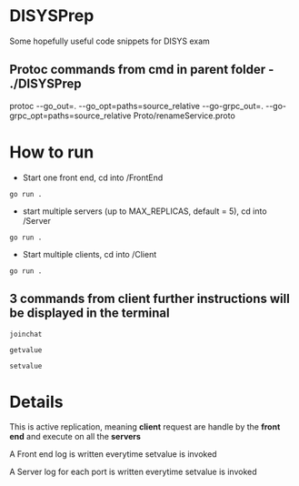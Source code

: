 # DISYSPrep
Some hopefully useful code snippets for DISYS exam

## Protoc commands from cmd in parent folder - ./DISYSPrep
protoc --go_out=. --go_opt=paths=source_relative --go-grpc_out=. --go-grpc_opt=paths=source_relative Proto/renameService.proto

# How to run
- Start one front end, cd into /FrontEnd 

`go run .`

- start multiple servers (up to MAX_REPLICAS, default = 5), cd into /Server

`go run .`

- Start multiple clients, cd into /Client 

`go run .`

## 3 commands from client further instructions will be displayed in the terminal

`joinchat`

`getvalue`

`setvalue` 


# Details
This is active replication, meaning **client** request are handle by the **front end** and execute on all the **servers**

A Front end log is written everytime setvalue is invoked

A Server log for each port is written everytime setvalue is invoked
